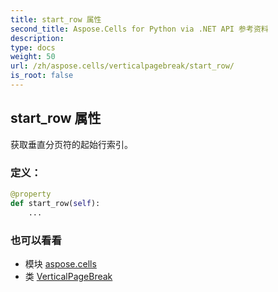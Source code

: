 ```yaml
---
title: start_row 属性
second_title: Aspose.Cells for Python via .NET API 参考资料
description:
type: docs
weight: 50
url: /zh/aspose.cells/verticalpagebreak/start_row/
is_root: false
---
```

## start_row 属性

获取垂直分页符的起始行索引。
### 定义：
```python
@property
def start_row(self):
    ...
```

### 也可以看看
* 模块 [aspose.cells](../../)
* 类 [VerticalPageBreak](/cells/python-net/zh/aspose.cells/verticalpagebreak)
